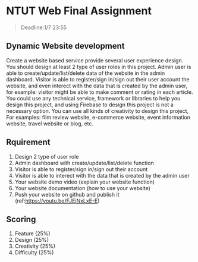 # NTUT Web Final Assignment
> Deadline:1/7 23:55 

## Dynamic Website development 
Create a website based service provide several user experience design. You should  design at least 2 type of user roles in this project. Admin user is able to  create/update/list/delete data of the website in the admin dashboard. Visitor is able  to register/sign in/sign out their user account the website, and even interect with  the data that is created by the admin user, for example: visitor might be able to make  comment or rating in each article. 
You could use any technical service, framework or libraries to help you design this  project, and using Firebase to design this project is not a necessary option. 
You can use all kinds of creativity to design this project, For examples: film review  website, e-commerce website, event information website, travel website or blog, etc. 

## Rquirement 
1. Design 2 type of user role  
2. Admin dashboard with create/update/list/delete function  
3. Visitor is able to register/sign in/sign out their account 
4. Visitor is able to interect with the data that is created by the admin user  
5. Your website demo video (explain your website function) 
6. Your website documentation (how to use your website) 
7. Push your website on github and publish it (ref:https://youtu.be/FJEiNxLxE-E) 

## Scoring 
1. Feature (25%) 
2. Design (25%) 
3. Creativity (25%) 
4. Difficulty (25%)